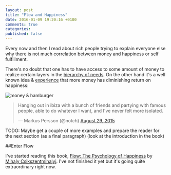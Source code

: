 ```yaml
---
layout: post
title: "Flow and Happiness"
date: 2016-01-09 19:20:16 +0100
comments: true
categories:
published: false
---
```


Every now and then I read about rich people trying to explain everyone else why
there is not much correlation between money and happiness or self fulfillment.

There's no doubt that one has to have access to some amount of money to realize certain layers in
the [hierarchy of needs](https://en.wikipedia.org/wiki/Maslow%27s_hierarchy_of_needs).
On the other hand it's a well known idea & [experience](https://m.signalvnoise.com/the-day-i-became-a-millionaire-55d7dc4d8293#.7894yhemj) that more money has diminishing return on happiness:

![money & hamburger](http://i.kinja-img.com/gawker-media/image/upload/s--nRxsykqe--/18ky34hbt2b12jpg.jpg)

<blockquote class="twitter-tweet" lang="en"><p lang="en" dir="ltr">Hanging out in ibiza with a bunch of friends and partying with famous people, able to do whatever I want, and I&#39;ve never felt more isolated.</p>&mdash; Markus Persson (@notch) <a href="https://twitter.com/notch/status/637563038258868224">August 29, 2015</a></blockquote>
<script async src="//platform.twitter.com/widgets.js" charset="utf-8"></script>

TODO: Maybe get a couple of more examples and prepare the reader for the next section
(as a final paragraph) (look at the introduction in the book)

##Enter Flow

I've started reading this book, [Flow: The Psychology of Happiness](http://www.amazon.com/Flow-Psychology-Happiness-Mihaly-Csikszentmihalyi-ebook/dp/B00GO8HZIW) by [Mihaly Csikszentmihalyi](https://en.wikipedia.org/wiki/Mihaly_Csikszentmihalyi). I've not finished it yet but it's going quite extraordinary right now.
